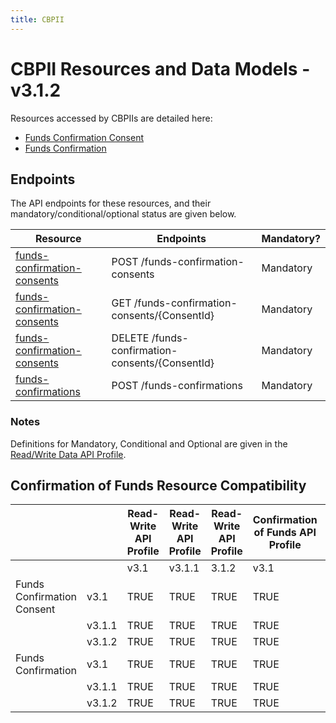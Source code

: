 ```yaml
---
title: CBPII
---
```


# CBPII Resources and Data Models - v3.1.2

Resources accessed by CBPIIs are detailed here:

* [Funds Confirmation Consent](funds-confirmation-consent.md)
* [Funds Confirmation](funds-confirmation.md)

## Endpoints

The API endpoints for these resources, and their mandatory/conditional/optional status are given below.

| Resource |Endpoints |Mandatory? |
| --- |--- |---|
| [funds-confirmation-consents](funds-confirmation-consent.md) |POST /funds-confirmation-consents |Mandatory |
| [funds-confirmation-consents](funds-confirmation-consent.md) |GET /funds-confirmation-consents/{ConsentId} |Mandatory |
| [funds-confirmation-consents](funds-confirmation-consent.md) |DELETE /funds-confirmation-consents/{ConsentId} |Mandatory |
| [funds-confirmations](funds-confirmation.md) |POST /funds-confirmations |Mandatory |

### Notes

Definitions for Mandatory, Conditional and Optional are given in the [Read/Write Data API Profile](../../profiles/read-write-data-api-profile.md#categorisation-of-implementation-requirements).

## Confirmation of Funds Resource Compatibility

|  | |Read-Write API Profile |Read-Write API Profile |Read-Write API Profile |Confirmation of Funds API Profile |Confirmation of Funds API Profile |Confirmation of Funds API Profile |
| --- |--- |--- |--- |--- |--- |--- |--- |
|  | |v3.1 |v3.1.1 |3.1.2 |v3.1 |v3.1.1 |3.1.2 |
| Funds Confirmation Consent |v3.1 |TRUE |TRUE |TRUE |TRUE |TRUE |TRUE |
|  |v3.1.1 |TRUE |TRUE |TRUE |TRUE |TRUE |TRUE |
|  |v3.1.2 |TRUE |TRUE |TRUE |TRUE |TRUE |TRUE |
| Funds Confirmation |v3.1 |TRUE |TRUE |TRUE |TRUE |TRUE |TRUE |
|  |v3.1.1 |TRUE |TRUE |TRUE |TRUE |TRUE |TRUE |
|  |v3.1.2 |TRUE |TRUE |TRUE |TRUE |TRUE |TRUE |
